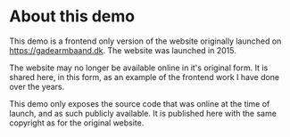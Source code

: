 # About this demo

This demo is a frontend only version of the website originally launched on https://gadearmbaand.dk. 
The website was launched in 2015.

The website may no longer be available online in it's original form. It is shared here, in this form, as an example of the frontend work I have done over the years.

This demo only exposes the source code that was online at the time of launch, and as such publicly available. 
It is published here with the same copyright as for the original website.